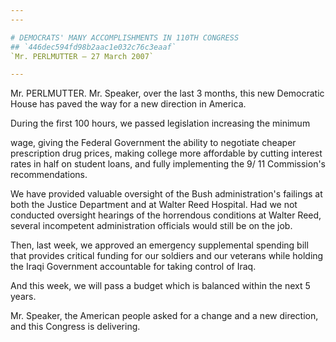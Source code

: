 ```yaml
---
---

# DEMOCRATS' MANY ACCOMPLISHMENTS IN 110TH CONGRESS
## `446dec594fd98b2aac1e032c76c3eaaf`
`Mr. PERLMUTTER — 27 March 2007`

---
```



Mr. PERLMUTTER. Mr. Speaker, over the last 3 months, this new 
Democratic House has paved the way for a new direction in America.

During the first 100 hours, we passed legislation increasing the 
minimum


wage, giving the Federal Government the ability to negotiate cheaper 
prescription drug prices, making college more affordable by cutting 
interest rates in half on student loans, and fully implementing the 9/
11 Commission's recommendations.

We have provided valuable oversight of the Bush administration's 
failings at both the Justice Department and at Walter Reed Hospital. 
Had we not conducted oversight hearings of the horrendous conditions at 
Walter Reed, several incompetent administration officials would still 
be on the job.

Then, last week, we approved an emergency supplemental spending bill 
that provides critical funding for our soldiers and our veterans while 
holding the Iraqi Government accountable for taking control of Iraq.

And this week, we will pass a budget which is balanced within the 
next 5 years.

Mr. Speaker, the American people asked for a change and a new 
direction, and this Congress is delivering.
